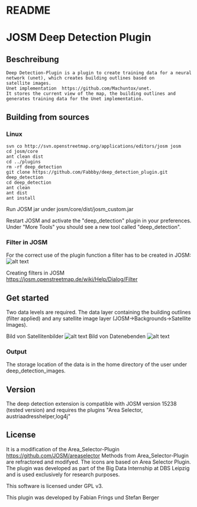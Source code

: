 README 
======
# JOSM Deep Detection Plugin

## Beschreibung
    Deep Detection-Plugin is a plugin to create training data for a neural network (unet), which creates building outlines based on       satellite images. 
    Unet implementation  https://github.com/Machuntox/unet.
    It stores the current view of the map, the building outlines and generates training data for the Unet implementation.

   ## Building from sources
   
   ### Linux
    svn co http://svn.openstreetmap.org/applications/editors/josm josm
    cd josm/core
    ant clean dist
    cd ../plugins
    rm -rf deep_detection
    git clone https://github.com/Fabbby/deep_detection_plugin.git deep_detection
    cd deep_detection
    ant clean
    ant dist
    ant install
    
Run JOSM jar under josm/core/dist/josm_custom.jar

Restart JOSM and activate the "deep_detection" plugin in your preferences. Under "More Tools" you should see a new tool called "deep_detection". 


### Filter in JOSM

For the correct use of the plugin function a filter has to be created in JOSM:
![alt text](http://url/to/img.png)


Creating filters in JOSM
https://josm.openstreetmap.de/wiki/Help/Dialog/Filter

## Get started
 
Two data levels are required. The data layer containing the building outlines (filter applied) and any satellite image layer (JOSM->Backgrounds->Satellite Images).

Bild von Satellitenbilder
![alt text](http://url/to/img.png)
Bild von Datenebenden
![alt text](http://url/to/img.png)

### Output
The storage location of the data is in the home directory of the user under deep_detection_images.

## Version
The deep detection extension is compatible with JOSM version 15238 (tested version) and requires the plugins "Area Selector, austriaadresshelper,log4j"


## License

It is a modification of the Area_Selector-Plugin https://github.com/JOSM/areaselector
Methods from Area_Selector-Plugin are refractored and modifyed.
The icons are based on Area Selector Plugin.
The plugin was developed as part of the Big Data Internship at DBS Leipzig and is used exclusively for research purposes.

This software is licensed under GPL v3.

This plugin was developed by Fabian Frings und Stefan Berger

    
